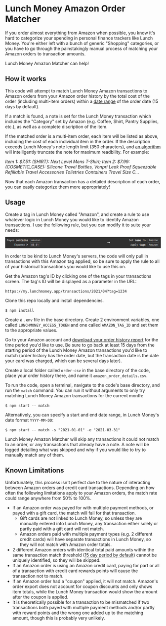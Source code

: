 # Lunch Money Amazon Order Matcher

If you order almost everything from Amazon when possible, you know it's hard to categorize your spending in personal finance trackers like Lunch Money. You're either left with a bunch of generic "Shopping" categories, or you have to go through the painstakingly manual process of matching your Amazon orders to transaction amounts.

Lunch Money Amazon Matcher can help!

## How it works

This code will attempt to match Lunch Money Amazon transactions to Amazon orders from your Amazon order history by the total cost of the order (including multi-item orders) within a [date range](https://github.com/Daynil/lunchmoney-amazon-matcher/blob/master/util.ts#L192) of the order date (15 days by default).

If a match is found, a note is set for the Lunch Money transaction which includes the "Category" set by Amazon (e.g. Coffee, Shirt, Pantry Supplies, etc.), as well as a complete discription of the item.

If the matched order is a multi-item order, each item will be listed as above, including the cost of each individual item in the order. If the description exceeds Lunch Money's note length limit (350 characters), and [an algorithm](https://github.com/Daynil/lunchmoney-amazon-matcher/blob/master/util.ts#L58) will intelligently truncate the note for maximum readbility. For example:

_Item 1: $7.51: (SHIRT): Next Level Mens T-Shirt; Item 2: $7.99: (COSMETIC_CASE): Silicone Travel Bottles, Vonpri Leak Proof Squeezable Refillable Travel Accessories Toiletries Containers Travel Size C..._

Now that each Amazon transaction has a detailed description of each order, you can easily categorize them more appropriately!

## Usage

Create a tag in Lunch Money called "Amazon", and create a rule to use whatever logic in Lunch Money you would like to identify Amazon transactions. I use the following rule, but you can modify it to suite your needs:

![Amazon Tag Rule](./readme_images/amazon_tag.png)

In order to be kind to Lunch Money's servers, the code will only pull in transactions with this Amazon tag applied, so be sure to apply the rule to all of your historical transactions you would like to use this on.

Get the Amazon tag's ID by clicking one of the tags in your transactions screen. The tag's ID will be displayed as a parameter in the URL:

`https://my.lunchmoney.app/transactions/2021/04?tag=1234`

Clone this repo locally and install dependencies.

`$ npm install`

Create a `.env` file in the base directory. Create 2 environment variables, one called `LUNCHMONEY_ACCESS_TOKEN` and one called `AMAZON_TAG_ID` and set them to the appropriate values.

Go to your Amazon account and [download your order history report](https://www.amazon.com/gp/b2b/reports/) for the time period you'd like to use. Be sure to go back at least 15 days from the starting period of the Lunch Money Amazon transactions you'd like to match (order history has the order date, but the transaction date is the date your card was charged, which can be several days later).

Create a local folder called `order-csv` in the base directory of the code, place your order history there, and name it `amazon_order_details.csv`.

To run the code, open a terminal, navigate to the code's base directory, and run the `match` command. You can run it without arguments to only try matching Lunch Money Amazon transactions for the current month:

`$ npm start -- match`

Alternatively, you can specify a start and end date range, in Lunch Money's date format `YYYY-MM-DD`:

`$ npm start -- match -s "2021-01-01" -e "2021-03-31"`

Lunch Money Amazon Matcher will skip any transactions it could not match to an order, or any transactions that already have a note. A note will be logged detailing what was skipped and why if you would like to try to manually match any of them.

## Known Limitations

Unfortunately, this process isn't perfect due to the nature of interacting between Amazon orders and credit card transactions. Depending on how often the following limitations apply to your Amazon orders, the match rate could range anywhere from 50% to 100%.

- If an Amazon order was payed for with multiple payment methods, or payed with a gift card, the match will fail for that transaction.
  - Gift cards are not linked to Lunch Money, so unless they are manually entered into Lunch Money, any transaction either solely or partly paid with a gift card will not match.
  - Amazon orders paid with multiple payment types (e.g. 2 different credit cards) will have separate transactions in Lunch Money, so they will not match with Amazon order totals.
- 2 different Amazon orders with identical total paid amounts within the same transaction match threshold ([15 day period by default](https://github.com/Daynil/lunchmoney-amazon-matcher/blob/master/util.ts#L192)) cannot be uniquely identified, so they will be skipped.
- If an Amazon order is using an Amazon credit card, paying for part or all of a transaction with credit card rewards points will cause the transaction not to match.
- If an Amazon order had a "coupon" applied, it will not match. Amazon's order export does not account for coupon discounts and only shows item totals, while the Lunch Money transaction would show the amount after the coupon is applied.
- It is theoretically possible for a transaction to be mismatched if two transactions both payed with multiple payment methods and/or partly with reward points and the wrong one added up to the matching amount, though this is probably very unlikely.
